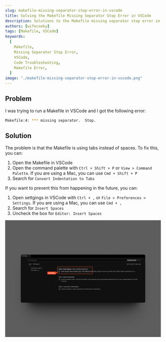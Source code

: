 ```yaml
---
slug: makefile-missing-separator-stop-error-in-vscode
title: Solving the Makefile Missing Separator Stop Error in VSCode
description: Solutions to the Makefile missing separator stop error in VSCode.
authors: [wifecooky]
tags: [Makefile, VSCode]
keywords:
  [
    Makefile,
    Missing Separator Stop Error,
    VSCode,
    Code Troubleshooting,
    Makefile Error,
  ]
image: "./makefile-missing-separator-stop-error-in-vscode.png"
---
```


## Problem

I was trying to run a Makefile in VSCode and I got the following error:

```bash
Makefile:4: *** missing separator.  Stop.
```

## Solution

The problem is that the Makefile is using tabs instead of spaces. To fix this, you can:

1. Open the Makefile in VSCode
2. Open the command palette with `Ctrl + Shift + P` or `View > Command Palette`. If you are using a Mac, you can use `Cmd + Shift + P`
3. Search for `Convert Indentation to Tabs`

If you want to prevent this from happening in the future, you can:

1. Open settgings in VSCode with `Ctrl + ,` or `File > Preferences > Settings`. If you are using a Mac, you can use `Cmd + ,`
2. Search for `Insert Spaces`
3. Uncheck the box for `Editor: Insert Spaces`

![img](makefile-missing-separator-stop-error-in-vscode.png)
